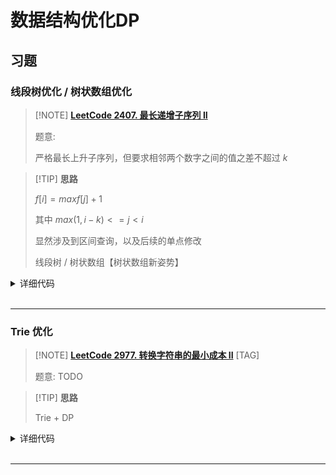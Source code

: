 # 数据结构优化DP

## 习题

### 线段树优化 / 树状数组优化

> [!NOTE] **[LeetCode 2407. 最长递增子序列 II](https://leetcode.cn/problems/longest-increasing-subsequence-ii/)**
> 
> 题意: 
> 
> 严格最长上升子序列，但要求相邻两个数字之间的值之差不超过 $k$

> [!TIP] **思路**
> 
> $f[i] = max{f[j]} + 1$
> 
> 其中 $max(1, i - k) <= j < i$
> 
> 显然涉及到区间查询，以及后续的单点修改
> 
> 线段树 / 树状数组【树状数组新姿势】

<details>
<summary>详细代码</summary>
<!-- tabs:start -->

##### **C++ 线段树**

```cpp
const static int N = 1e5 + 10;

int w[N];

struct Node {
    int l, r;
    int maxv;
} tr[N << 2];

void pushup(int u) {
    tr[u].maxv = max(tr[u << 1].maxv, tr[u << 1 | 1].maxv);
}

void eval(Node & t, int v) {
    t.maxv = v;
}

void build(int u, int l, int r) {
    if (l == r)
        tr[u] = {l, r, w[l]};
    else {
        tr[u] = {l, r, 0};
        int mid = l + r >> 1;
        build(u << 1, l, mid), build(u << 1 | 1, mid + 1, r);
        pushup(u);
    }
}

void modify(int u, int l, int r, int k) {
    if (tr[u].l >= l && tr[u].r <= r)
        eval(tr[u], k);
    else {
        int mid = tr[u].l + tr[u].r >> 1;
        if (l <= mid)
            modify(u << 1, l, r, k);
        if (r > mid)
            modify(u << 1 | 1, l, r, k);
        pushup(u);
    }
}

int query(int u, int l, int r) {
    if (tr[u].l >= l && tr[u].r <= r)
        return tr[u].maxv;
    else {
        int mid = tr[u].l + tr[u].r >> 1;
        
        int x = 0;
        if (l <= mid)
            x = max(x, query(u << 1, l, r));
        if (r > mid)
            x = max(x, query(u << 1 | 1, l, r));
        return x;
    }
}

class Solution {
public:
    int lengthOfLIS(vector<int>& nums, int k) {
        memset(w, 0, sizeof w);
        build(1, 1, N - 1);
        
        for (auto x : nums) {
            int t = query(1, x - k, x - 1);
            modify(1, x, x, t + 1);
        }
        return query(1, 1, N - 1);
    }
};
```

##### **C++ 树状数组**

```cpp
const static int N = 1e5 + 10;

int w[N];   // 必须有两个数组
int tr[N];

int lowbit(int x) {
    return x & -x;
}
void modify(int x, int y) {
    w[x] = y;
    for (int i = x; i < N; i += lowbit(i))
        tr[i] = max(tr[i], y);
}
int query(int l, int r) {
    int res = 0;
    for (; l <= r;) {
        res = max(res, w[r]);   // ATTENTION
        for ( -- r ; r >= l + lowbit(r); r -= lowbit(r))
            res = max(res, tr[r]);
    }
    return res;
}

class Solution {
public:
    int lengthOfLIS(vector<int>& nums, int k) {
        memset(w, 0, sizeof w), memset(tr, 0, sizeof tr);
        for (auto y : nums) {
            int t = query(max(1, y - k), y - 1);
            modify(y, t + 1);
        }
        return query(1, N - 1);
    }
};
```

##### **Python**

```python

```

<!-- tabs:end -->
</details>

<br>

* * *

### Trie 优化

> [!NOTE] **[LeetCode 2977. 转换字符串的最小成本 II](https://leetcode.cn/problems/minimum-cost-to-convert-string-ii/)** [TAG]
> 
> 题意: TODO

> [!TIP] **思路**
> 
> Trie + DP

<details>
<summary>详细代码</summary>
<!-- tabs:start -->

##### **C++**

```cpp
class Solution {
public:
    using LL = long long;
    const static int N = 2e5 + 10, M = 26, K = 2e3 + 10;  // trie树节点上限: 1000 * 100 * 2(两个串) = 2e5
    const static LL INF = 1e16;

    int son[N][M], idx, id;
    unordered_map<string, int> hash;
    unordered_map<int, int> mem;

    void init() {
        memset(son, 0, sizeof son);
        idx = 0, id = 0;
        hash.clear(), mem.clear();
    }
    void insert(string & s) {
        if (hash.count(s))
            return;
        int p = 0;
        for (auto c : s) {
            int u = c - 'a';
            if (!son[p][u])
                son[p][u] = ++ idx ;
            p = son[p][u];
        }
        hash[s] = ++ id ;   // 从 1 开始
        mem[p] = id;        // 顺便记录树节点与对应值
    }

    LL w[K][K], f[K / 2];

    long long minimumCost(string source, string target, vector<string>& original, vector<string>& changed, vector<int>& cost) {
        init();

        {
            // 初始化 w
            memset(w, 0x3f, sizeof w);
            for (int i = 0; i < K; ++ i )
                w[i][i] = 0;
            for (int i = 0; i < original.size(); ++ i ) {
                string a = original[i], b = changed[i];
                // 插入 trie 同时记录离散化
                insert(a), insert(b);
                int x = hash[a], y = hash[b];
                w[x][y] = min(w[x][y], (LL)cost[i]);
            }

            // floyd
            for (int k = 1; k <= id; ++ k )
                for (int i = 1; i <= id; ++ i )
                    for (int j = 1; j <= id; ++ j )
                        w[i][j] = min(w[i][j], w[i][k] + w[k][j]);
        }

        int n = source.size();
        f[n] = 0;   // 边界值
        for (int i = n - 1; i >= 0; -- i ) {
            f[i] = INF;
            
            if (source[i] == target[i])
                f[i] = f[i + 1];

            // 从当前位置往后 找到可行串与对应消耗
            for (int j = i, p1 = 0, p2 = 0; j < n; ++ j ) {
                int u1 = source[j] - 'a', u2 = target[j] - 'a';
                p1 = son[p1][u1], p2 = son[p2][u2];
                if (p1 == 0 || p2 == 0)
                    break;
                // 如果存在两个对应的串
                if (mem[p1] && mem[p2])
                    // ATTENTION
                    f[i] = min(f[i], f[j + 1] + w[mem[p1]][mem[p2]]);
            }
        }

        if (f[0] >= INF / 2)
            return -1;
        return f[0];
    }
};
```

##### **Python**

```python

```

<!-- tabs:end -->
</details>

<br>

* * *